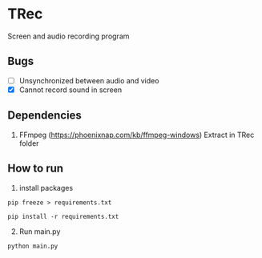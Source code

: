 # TRec
Screen and audio recording program
## Bugs
- [ ] Unsynchronized between audio and video
- [x] Cannot record sound in screen
## Dependencies
1. FFmpeg (https://phoenixnap.com/kb/ffmpeg-windows) Extract in TRec folder
## How to run
1. install packages
```
pip freeze > requirements.txt
```
```
pip install -r requirements.txt
```
2. Run main.py
```
python main.py
```
